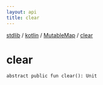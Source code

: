```yaml
---
layout: api
title: clear
---
```

[stdlib](../../index.html) / [kotlin](../index.html) / [MutableMap](index.html) / [clear](clear.html)

# clear

```
abstract public fun clear(): Unit
```
